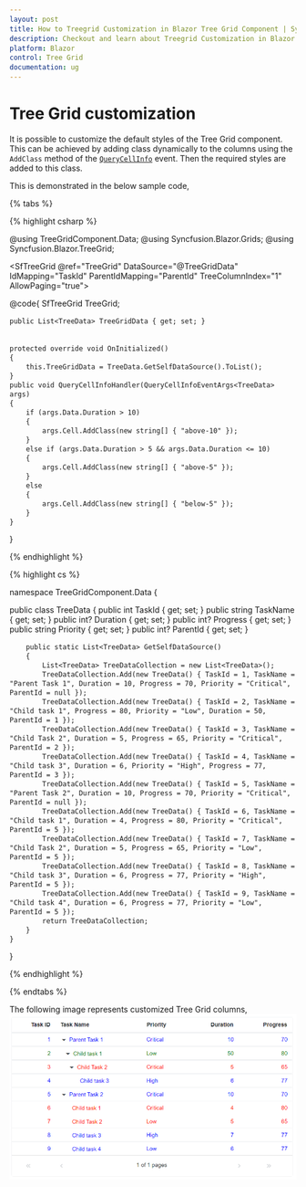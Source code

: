 ```yaml
---
layout: post
title: How to Treegrid Customization in Blazor Tree Grid Component | Syncfusion
description: Checkout and learn about Treegrid Customization in Blazor Tree Grid component of Syncfusion, and more details.
platform: Blazor
control: Tree Grid
documentation: ug
---
```


# Tree Grid customization

It is possible to customize the default styles of the Tree Grid component. This can be achieved by adding class dynamically to the columns using the `AddClass` method of the [`QueryCellInfo`](https://help.syncfusion.com/cr/blazor/Syncfusion.Blazor.TreeGrid.TreeGridEvents-1.html#Syncfusion_Blazor_TreeGrid_TreeGridEvents_1_QueryCellInfo) event. Then the required styles are added to this class.

This is demonstrated in the below sample code,

{% tabs %}

{% highlight csharp %}

@using TreeGridComponent.Data;
@using  Syncfusion.Blazor.Grids;
@using  Syncfusion.Blazor.TreeGrid;

<SfTreeGrid @ref="TreeGrid" DataSource="@TreeGridData" IdMapping="TaskId" ParentIdMapping="ParentId" TreeColumnIndex="1"
            AllowPaging="true">
    <TreeGridEvents QueryCellInfo="QueryCellInfoHandler" TValue="TreeData"></TreeGridEvents>
    <TreeGridPageSettings PageSize="8"></TreeGridPageSettings>
    <TreeGridColumns>
        <TreeGridColumn Field="TaskId" HeaderText="Task ID" IsPrimaryKey="true" Width="80" TextAlign="Syncfusion.Blazor.Grids.TextAlign.Right"></TreeGridColumn>
        <TreeGridColumn Field="TaskName" HeaderText="Task Name" Width="160">
        </TreeGridColumn>
        <TreeGridColumn Field="Priority" HeaderText="Priority" Width="80">
        </TreeGridColumn>
        <TreeGridColumn Field="Duration" HeaderText="Duration" Width="100" TextAlign="Syncfusion.Blazor.Grids.TextAlign.Right">
        </TreeGridColumn>
        <TreeGridColumn Field="Progress" HeaderText="Progress" Width="100" TextAlign="Syncfusion.Blazor.Grids.TextAlign.Right"></TreeGridColumn>
    </TreeGridColumns>
</SfTreeGrid>

<style>
    .e-treegrid .e-gridcontent .e-rowcell.above-10 {
        color: green;
    }

    .e-treegrid .e-gridcontent .e-rowcell.above-5 {
        color: blue;
    }

    .e-treegrid .e-gridcontent .e-rowcell.below-5 {
        color: red;
    }
</style>
@code{
    SfTreeGrid<TreeData> TreeGrid;

    public List<TreeData> TreeGridData { get; set; }


    protected override void OnInitialized()
    {
        this.TreeGridData = TreeData.GetSelfDataSource().ToList();
    }
    public void QueryCellInfoHandler(QueryCellInfoEventArgs<TreeData> args)
    {
        if (args.Data.Duration > 10)
        {
            args.Cell.AddClass(new string[] { "above-10" });
        }
        else if (args.Data.Duration > 5 && args.Data.Duration <= 10)
        {
            args.Cell.AddClass(new string[] { "above-5" });
        }
        else
        {
            args.Cell.AddClass(new string[] { "below-5" });
        }
    }
}

{% endhighlight %}

{% highlight cs %}

namespace TreeGridComponent.Data {

public class TreeData
    {
        public int TaskId { get; set; }
        public string TaskName { get; set; }
        public int? Duration { get; set; }
        public int? Progress { get; set; }
        public string Priority { get; set; }
        public int? ParentId { get; set; }

        public static List<TreeData> GetSelfDataSource()
        {
            List<TreeData> TreeDataCollection = new List<TreeData>();
            TreeDataCollection.Add(new TreeData() { TaskId = 1, TaskName = "Parent Task 1", Duration = 10, Progress = 70, Priority = "Critical", ParentId = null });
            TreeDataCollection.Add(new TreeData() { TaskId = 2, TaskName = "Child task 1", Progress = 80, Priority = "Low", Duration = 50, ParentId = 1 });
            TreeDataCollection.Add(new TreeData() { TaskId = 3, TaskName = "Child Task 2", Duration = 5, Progress = 65, Priority = "Critical", ParentId = 2 });
            TreeDataCollection.Add(new TreeData() { TaskId = 4, TaskName = "Child task 3", Duration = 6, Priority = "High", Progress = 77, ParentId = 3 });
            TreeDataCollection.Add(new TreeData() { TaskId = 5, TaskName = "Parent Task 2", Duration = 10, Progress = 70, Priority = "Critical", ParentId = null });
            TreeDataCollection.Add(new TreeData() { TaskId = 6, TaskName = "Child task 1", Duration = 4, Progress = 80, Priority = "Critical", ParentId = 5 });
            TreeDataCollection.Add(new TreeData() { TaskId = 7, TaskName = "Child Task 2", Duration = 5, Progress = 65, Priority = "Low", ParentId = 5 });
            TreeDataCollection.Add(new TreeData() { TaskId = 8, TaskName = "Child task 3", Duration = 6, Progress = 77, Priority = "High", ParentId = 5 });
            TreeDataCollection.Add(new TreeData() { TaskId = 9, TaskName = "Child task 4", Duration = 6, Progress = 77, Priority = "Low", ParentId = 5 });
            return TreeDataCollection;
        }
    }
}

{% endhighlight %}

{% endtabs %}

The following image represents customized Tree Grid columns,
![`Tree Grid Customization`](../images/treegrid-customization.png)